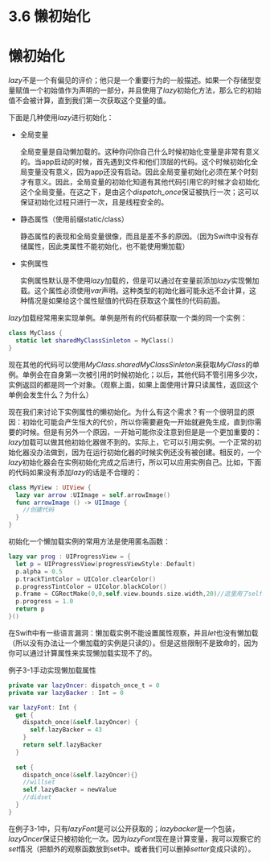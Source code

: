 # 3.6 懒初始化

# 懒初始化
*lazy*不是一个有偏见的评价；他只是一个重要行为的一般描述。如果一个存储型变量赋值一个初始值作为声明的一部分，并且使用了*lazy*初始化方法，那么它的初始值不会被计算，直到我们第一次获取这个变量的值。

下面是几种使用*lazy*进行初始化：
* 全局变量

  全局变量是自动懒加载的。这种你问你自己什么时候初始化变量是非常有意义的。当app启动的时候，首先遇到文件和他们顶层的代码。这个时候初始化全局变量没有意义，因为app还没有启动。因此全局变量初始化必须在某个时刻才有意义。因此，全局变量的初始化知道有其他代码引用它的时候才会初始化这个全局变量。在这之下，是由这个*dispatch_once*保证被执行一次；这可以保证初始化过程只进行一次，且是线程安全的。
  
* 静态属性（使用前缀static/class）

  静态属性的表现和全局变量很像，而且是差不多的原因。（因为Swift中没有存储属性，因此类属性不能初始化，也不能使用懒加载）
  
* 实例属性

  实例属性默认是不使用*lazy*加载的，但是可以通过在变量前添加*lazy*实现懒加载。这个属性必须使用*var*声明。这种类型的初始化器可能永远不会计算，这种情况是如果给这个属性赋值的代码在获取这个属性的代码前面。

*lazy*加载经常用来实现单例。单例是所有的代码都获取一个类的同一个实例：
```swift
class MyClass {
  static let sharedMyClassSinleton = MyClass()
}
```
现在其他的代码可以使用*MyClass.sharedMyClassSinleton*来获取*MyClass*的单例。单例会在自身第一次被引用的时候初始化；以后，其他代码不管引用多少次，实例返回的都是同一个对象。（观察上面，如果上面使用计算只读属性，返回这个单例会发生什么？为什么）

现在我们来讨论下实例属性的懒初始化。为什么有这个需求？有一个很明显的原因：初始化可能会产生恒大的代价，所以你需要避免一开始就避免生成，直到你需要的时候。但是有另外一个原因，一开始可能你没注意到但是是一个更加重要的：*lazy*加载可以做其他初始化器做不到的。实际上，它可以引用实例。一个正常的初始化器没办法做到，因为在运行初始化器的时候实例还没有被创建。相反的，一个*lazy*初始化器会在实例初始化完成之后进行，所以可以应用实例自己。比如，下面的代码如果没有添加*lazy*的话是不合理的：
```swift
class MyView : UIView {
  lazy var arrow :UIImage = self.arrowImage()
  func arrowImage () -> UIImage {
    //创建代码
  }
}
```
初始化一个懒加载实例的常用方法是使用匿名函数：
```swift
lazy var prog : UIProgressView = {
  let p = UIProgressView(progressViewStyle:.Default)
  p.alpha = 0.5
  p.trackTintColor = UIColor.clearColor()
  p.progressTintColor = UIColor.blackColor()
  p.frame = CGRectMake(0,0,self.view.bounds.size.width,20)//这里用了self
  p.progress = 1.0
  return p
}()
```
在Swift中有一些语言漏洞：懒加载实例不能设置属性观察，并且*let*也没有懒加载（所以没有办法让一个懒加载的实例是只读的）。但是这些限制不是致命的，因为你可以通过计算属性来实现懒加载实现不了的。

例子3-1手动实现懒加载属性
```swift
private var lazyOncer: dispatch_once_t = 0
private var lazyBacker : Int = 0

var lazyFont: Int {
  get {
    dispatch_once(&self.lazyOncer) {
      self.lazyBacker = 43
    }
    return self.lazyBacker
  }
  
  set {
    dispatch_once(&self.lazyOncer){}
    //willset
    self.lazyBacker = newValue
    //didset
  }
}
```
在例子3-1中，只有*lazyFont*是可以公开获取的；*lazybacker*是一个包装，*lazyOncer*保证只被初始化一次。因为*lazyFont*现在是计算变量，我可以观察它的*set*情况（把额外的观察函数放到set中。或者我们可以删掉*setter*变成只读的）。



















